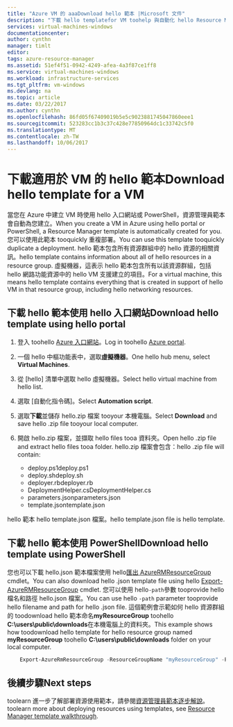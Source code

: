 ```yaml
---
title: "Azure VM 的 aaaDownload hello 範本 |Microsoft 文件"
description: "下載 hello templatefor VM toohelp 與自動化 hello Resource Manager 部署模型中的部署"
services: virtual-machines-windows
documentationcenter: 
author: cynthn
manager: timlt
editor: 
tags: azure-resource-manager
ms.assetid: 51ef4f51-0942-4249-afea-4a3f87ce1ff8
ms.service: virtual-machines-windows
ms.workload: infrastructure-services
ms.tgt_pltfrm: vm-windows
ms.devlang: na
ms.topic: article
ms.date: 03/22/2017
ms.author: cynthn
ms.openlocfilehash: 86fd05f67409019b5e5c9023881745047860eee1
ms.sourcegitcommit: 523283cc1b3c37c428e77850964dc1c33742c5f0
ms.translationtype: MT
ms.contentlocale: zh-TW
ms.lasthandoff: 10/06/2017
---
```

# <a name="download-hello-template-for-a-vm"></a><span data-ttu-id="e678d-103">下載適用於 VM 的 hello 範本</span><span class="sxs-lookup"><span data-stu-id="e678d-103">Download hello template for a VM</span></span>
<span data-ttu-id="e678d-104">當您在 Azure 中建立 VM 時使用 hello 入口網站或 PowerShell，資源管理員範本會自動為您建立。</span><span class="sxs-lookup"><span data-stu-id="e678d-104">When you create a VM in Azure using hello portal or PowerShell, a Resource Manager template is automatically created for you.</span></span> <span data-ttu-id="e678d-105">您可以使用此範本 tooquickly 重複部署。</span><span class="sxs-lookup"><span data-stu-id="e678d-105">You can use this template tooquickly duplicate a deployment.</span></span> <span data-ttu-id="e678d-106">hello 範本包含所有資源群組中的 hello 資源的相關資訊。</span><span class="sxs-lookup"><span data-stu-id="e678d-106">hello template contains information about all of hello resources in a resource group.</span></span> <span data-ttu-id="e678d-107">虛擬機器，這表示 hello 範本包含所有以該資源群組，包括 hello 網路功能資源中的 hello VM 支援建立的項目。</span><span class="sxs-lookup"><span data-stu-id="e678d-107">For a virtual machine, this means hello template contains everything that is created in support of hello VM in that resource group, including hello networking resources.</span></span>

## <a name="download-hello-template-using-hello-portal"></a><span data-ttu-id="e678d-108">下載 hello 範本使用 hello 入口網站</span><span class="sxs-lookup"><span data-stu-id="e678d-108">Download hello template using hello portal</span></span>
1. <span data-ttu-id="e678d-109">登入 toohello [Azure 入口網站](https://portal.azure.com/)。</span><span class="sxs-lookup"><span data-stu-id="e678d-109">Log in toohello [Azure portal](https://portal.azure.com/).</span></span>
2. <span data-ttu-id="e678d-110">一個 hello 中樞功能表中，選取**虛擬機器**。</span><span class="sxs-lookup"><span data-stu-id="e678d-110">One hello hub menu, select **Virtual Machines**.</span></span>
3. <span data-ttu-id="e678d-111">從 [hello] 清單中選取 hello 虛擬機器。</span><span class="sxs-lookup"><span data-stu-id="e678d-111">Select hello virtual machine from hello list.</span></span>
4. <span data-ttu-id="e678d-112">選取 [自動化指令碼]。</span><span class="sxs-lookup"><span data-stu-id="e678d-112">Select **Automation script**.</span></span>
5. <span data-ttu-id="e678d-113">選取**下載**並儲存 hello.zip 檔案 tooyour 本機電腦。</span><span class="sxs-lookup"><span data-stu-id="e678d-113">Select **Download** and save hello .zip file tooyour local computer.</span></span>
6. <span data-ttu-id="e678d-114">開啟 hello.zip 檔案，並擷取 hello files tooa 資料夾。</span><span class="sxs-lookup"><span data-stu-id="e678d-114">Open hello .zip file and extract hello files tooa folder.</span></span> <span data-ttu-id="e678d-115">hello.zip 檔案會包含：</span><span class="sxs-lookup"><span data-stu-id="e678d-115">hello .zip file will contain:</span></span>
   
   * <span data-ttu-id="e678d-116">deploy.ps1</span><span class="sxs-lookup"><span data-stu-id="e678d-116">deploy.ps1</span></span>
   * <span data-ttu-id="e678d-117">deploy.sh</span><span class="sxs-lookup"><span data-stu-id="e678d-117">deploy.sh</span></span> 
   * <span data-ttu-id="e678d-118">deployer.rb</span><span class="sxs-lookup"><span data-stu-id="e678d-118">deployer.rb</span></span>
   * <span data-ttu-id="e678d-119">DeploymentHelper.cs</span><span class="sxs-lookup"><span data-stu-id="e678d-119">DeploymentHelper.cs</span></span>
   * <span data-ttu-id="e678d-120">parameters.json</span><span class="sxs-lookup"><span data-stu-id="e678d-120">parameters.json</span></span>
   * <span data-ttu-id="e678d-121">template.json</span><span class="sxs-lookup"><span data-stu-id="e678d-121">template.json</span></span>

<span data-ttu-id="e678d-122">hello 範本 hello template.json 檔案。</span><span class="sxs-lookup"><span data-stu-id="e678d-122">hello template.json file is hello template.</span></span>

## <a name="download-hello-template-using-powershell"></a><span data-ttu-id="e678d-123">下載 hello 範本使用 PowerShell</span><span class="sxs-lookup"><span data-stu-id="e678d-123">Download hello template using PowerShell</span></span>
<span data-ttu-id="e678d-124">您也可以下載 hello.json 範本檔案使用 hello[匯出 AzureRMResourceGroup](https://msdn.microsoft.com/library/mt715427.aspx) cmdlet。</span><span class="sxs-lookup"><span data-stu-id="e678d-124">You can also download hello .json template file using hello [Export-AzureRMResourceGroup](https://msdn.microsoft.com/library/mt715427.aspx) cmdlet.</span></span> <span data-ttu-id="e678d-125">您可以使用 hello`-path`參數 tooprovide hello 檔名和路徑 hello.json 檔案。</span><span class="sxs-lookup"><span data-stu-id="e678d-125">You can use hello `-path` parameter tooprovide hello filename and path for hello .json file.</span></span> <span data-ttu-id="e678d-126">這個範例會示範如何 hello 資源群組的 toodownload hello 範本命名**myResourceGroup** toohello **C:\users\public\downloads**在本機電腦上的資料夾。</span><span class="sxs-lookup"><span data-stu-id="e678d-126">This example shows how toodownload hello template for hello resource group named **myResourceGroup** toohello **C:\users\public\downloads** folder on your local computer.</span></span>

```powershell
    Export-AzureRmResourceGroup -ResourceGroupName "myResourceGroup" -Path "C:\users\public\downloads"
```

## <a name="next-steps"></a><span data-ttu-id="e678d-127">後續步驟</span><span class="sxs-lookup"><span data-stu-id="e678d-127">Next steps</span></span>
<span data-ttu-id="e678d-128">toolearn 進一步了解部署資源使用範本，請參閱[資源管理員範本逐步解說](../../azure-resource-manager/resource-manager-template-walkthrough.md)。</span><span class="sxs-lookup"><span data-stu-id="e678d-128">toolearn more about deploying resources using templates, see [Resource Manager template walkthrough](../../azure-resource-manager/resource-manager-template-walkthrough.md).</span></span>

